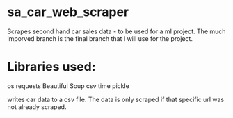 # sa_car_web_scraper
Scrapes second hand car sales data - to be used for a ml project.
The much imporved branch is the final branch that I will use for the project. 


# Libraries used:
os
requests
Beautiful Soup
csv
time
pickle

writes car data to a csv file. The data is only scraped if that specific url was not already scraped. 


